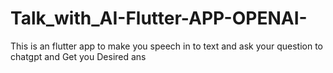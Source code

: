 # Talk_with_AI-Flutter-APP-OPENAI-
This is an  flutter app to make you speech in to text and ask your question to chatgpt and Get you Desired ans
